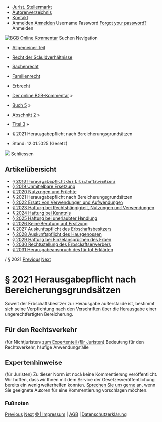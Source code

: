   * [Jurist. Stellenmarkt](https://bgb.kommentar.de/Buch-5/Abschnitt-2/Titel-3/</job-board> "Jurist. Stellenmarkt")
  * [Autorenverzeichnis](https://bgb.kommentar.de/Buch-5/Abschnitt-2/Titel-3/</Autorenverzeichnis> "Autorenverzeichnis")
  * [Kontakt](https://bgb.kommentar.de/Buch-5/Abschnitt-2/Titel-3/</Kontakt>)
  * [Anmelden](https://bgb.kommentar.de/Buch-5/Abschnitt-2/Titel-3/<#login> "show login form") [Anmelden](https://bgb.kommentar.de/Buch-5/Abschnitt-2/Titel-3/<#> "hide login form") Username Password
[Forgot your password?](https://bgb.kommentar.de/Buch-5/Abschnitt-2/Titel-3/</user/forgotpassword>) Anmelden 


[![BGB Online Kommentar](https://bgb.kommentar.de/extension/bgb/design/bgb/images/logo.png)](https://bgb.kommentar.de/Buch-5/Abschnitt-2/Titel-3/</> "BGB Online Kommentar")
Suchen
Navigation
  * [Allgemeiner Teil](https://bgb.kommentar.de/Buch-5/Abschnitt-2/Titel-3/</Buch-1>)
  * [Recht der Schuldverhältnisse](https://bgb.kommentar.de/Buch-5/Abschnitt-2/Titel-3/</Buch-2>)
  * [Sachenrecht](https://bgb.kommentar.de/Buch-5/Abschnitt-2/Titel-3/</Buch-3>)
  * [Familienrecht](https://bgb.kommentar.de/Buch-5/Abschnitt-2/Titel-3/</Buch-4>)
  * [Erbrecht](https://bgb.kommentar.de/Buch-5/Abschnitt-2/Titel-3/</Buch-5>)


  * [Der online BGB-Kommentar](https://bgb.kommentar.de/Buch-5/Abschnitt-2/Titel-3/</>) »
  * [Buch 5](https://bgb.kommentar.de/Buch-5/Abschnitt-2/Titel-3/</Buch-5>) »
  * [Abschnitt 2](https://bgb.kommentar.de/Buch-5/Abschnitt-2/Titel-3/</Buch-5/Abschnitt-2>) »
  * [Titel 3](https://bgb.kommentar.de/Buch-5/Abschnitt-2/Titel-3/</Buch-5/Abschnitt-2/Titel-3>) »
  * § 2021 Herausgabepflicht nach Bereicherungsgrundsätzen 
  * Stand: 12.01.2025 (Gesetz) 


![](https://vg01.met.vgwort.de/na/1c9909529ead4f509072c06d9081a7d5)
Schliessen 
## Artikelübersicht
  * [ § 2018 Herausgabepflicht des Erbschaftsbesitzers ](https://bgb.kommentar.de/Buch-5/Abschnitt-2/Titel-3/</Buch-5/Abschnitt-2/Titel-3/Herausgabepflicht-des-Erbschaftsbesitzers>)
  * [ § 2019 Unmittelbare Ersetzung ](https://bgb.kommentar.de/Buch-5/Abschnitt-2/Titel-3/</Buch-5/Abschnitt-2/Titel-3/Unmittelbare-Ersetzung>)
  * [ § 2020 Nutzungen und Früchte ](https://bgb.kommentar.de/Buch-5/Abschnitt-2/Titel-3/</Buch-5/Abschnitt-2/Titel-3/Nutzungen-und-Fruechte>)
  * § 2021 Herausgabepflicht nach Bereicherungsgrundsätzen 
  * [ § 2022 Ersatz von Verwendungen und Aufwendungen ](https://bgb.kommentar.de/Buch-5/Abschnitt-2/Titel-3/</Buch-5/Abschnitt-2/Titel-3/Ersatz-von-Verwendungen-und-Aufwendungen>)
  * [ § 2023 Haftung bei Rechtshängigkeit, Nutzungen und Verwendungen ](https://bgb.kommentar.de/Buch-5/Abschnitt-2/Titel-3/</Buch-5/Abschnitt-2/Titel-3/Haftung-bei-Rechtshaengigkeit-Nutzungen-und-Verwendungen>)
  * [ § 2024 Haftung bei Kenntnis ](https://bgb.kommentar.de/Buch-5/Abschnitt-2/Titel-3/</Buch-5/Abschnitt-2/Titel-3/Haftung-bei-Kenntnis>)
  * [ § 2025 Haftung bei unerlaubter Handlung ](https://bgb.kommentar.de/Buch-5/Abschnitt-2/Titel-3/</Buch-5/Abschnitt-2/Titel-3/Haftung-bei-unerlaubter-Handlung>)
  * [ § 2026 Keine Berufung auf Ersitzung ](https://bgb.kommentar.de/Buch-5/Abschnitt-2/Titel-3/</Buch-5/Abschnitt-2/Titel-3/Keine-Berufung-auf-Ersitzung>)
  * [ § 2027 Auskunftspflicht des Erbschaftsbesitzers ](https://bgb.kommentar.de/Buch-5/Abschnitt-2/Titel-3/</Buch-5/Abschnitt-2/Titel-3/Auskunftspflicht-des-Erbschaftsbesitzers>)
  * [ § 2028 Auskunftspflicht des Hausgenossen ](https://bgb.kommentar.de/Buch-5/Abschnitt-2/Titel-3/</Buch-5/Abschnitt-2/Titel-3/Auskunftspflicht-des-Hausgenossen>)
  * [ § 2029 Haftung bei Einzelansprüchen des Erben ](https://bgb.kommentar.de/Buch-5/Abschnitt-2/Titel-3/</Buch-5/Abschnitt-2/Titel-3/Haftung-bei-Einzelanspruechen-des-Erben>)
  * [ § 2030 Rechtsstellung des Erbschaftserwerbers ](https://bgb.kommentar.de/Buch-5/Abschnitt-2/Titel-3/</Buch-5/Abschnitt-2/Titel-3/Rechtsstellung-des-Erbschaftserwerbers>)
  * [ § 2031 Herausgabeanspruch des für tot Erklärten ](https://bgb.kommentar.de/Buch-5/Abschnitt-2/Titel-3/</Buch-5/Abschnitt-2/Titel-3/Herausgabeanspruch-des-fuer-tot-Erklaerten>)


/ § 2021 
[Previous](https://bgb.kommentar.de/Buch-5/Abschnitt-2/Titel-3/</Buch-5/Abschnitt-2/Titel-3/Nutzungen-und-Fruechte> "§ 2020 Nutzungen und Früchte") [Next](https://bgb.kommentar.de/Buch-5/Abschnitt-2/Titel-3/</Buch-5/Abschnitt-2/Titel-3/Ersatz-von-Verwendungen-und-Aufwendungen> "§ 2022 Ersatz von Verwendungen und Aufwendungen")
# § 2021 Herausgabepflicht nach Bereicherungsgrundsätzen
Soweit der Erbschaftsbesitzer zur Herausgabe außerstande ist, bestimmt sich seine Verpflichtung nach den Vorschriften über die Herausgabe einer ungerechtfertigten Bereicherung.
## Für den Rechtsverkehr 
(für Nichtjuristen)
[zum Expertenteil (für Juristen)](https://bgb.kommentar.de/Buch-5/Abschnitt-2/Titel-3/<#expertenhinweise>)
Bedeutung für den Rechtsverkehr, häufige Anwendungsfälle
## Expertenhinweise
(für Juristen)
Zu dieser Norm ist noch keine Kommentierung veröffentlicht. Wir hoffen, dass wir Ihnen mit dem Service der Gesetzesveröffentlichung bereits ein wenig weiterhelfen konnten. [Sprechen Sie uns gerne an](https://bgb.kommentar.de/Buch-5/Abschnitt-2/Titel-3/</Kontakt>), wenn Sie geeignete Autoren für eine Kommentierung vorschlagen möchten. 
### Fußnoten
[Previous](https://bgb.kommentar.de/Buch-5/Abschnitt-2/Titel-3/</Buch-5/Abschnitt-2/Titel-3/Nutzungen-und-Fruechte> "§ 2020 Nutzungen und Früchte") [Next](https://bgb.kommentar.de/Buch-5/Abschnitt-2/Titel-3/</Buch-5/Abschnitt-2/Titel-3/Ersatz-von-Verwendungen-und-Aufwendungen> "§ 2022 Ersatz von Verwendungen und Aufwendungen")
[© | Impressum](https://bgb.kommentar.de/Buch-5/Abschnitt-2/Titel-3/</Kontakt>) | [AGB](https://bgb.kommentar.de/Buch-5/Abschnitt-2/Titel-3/</AGB>) | [Datenschutzerklärung](https://bgb.kommentar.de/Buch-5/Abschnitt-2/Titel-3/</Datenschutzerklaerung-fuer-Leser>)
